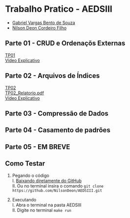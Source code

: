 # Trabalho Pratico - AEDSIII

* [Gabriel Vargas Bento de Souza](https://github.com/gabrielvargas00)
* [Nilson Deon Cordeiro Filho](https://github.com/NilsonDeon/)

## Parte 01 - CRUD e Ordenaçõs Externas

[TP01](https://github.com/NilsonDeon/AEDSIII/archive/refs/tags/v1.0.0.zip) <br>
[Vídeo Explicativo](https://youtu.be/kb8gb98yIVY)

## Parte 02 - Arquivos de Índices

[TP02]() <br>
[TP02_Relatorio.pdf]()<br>
[Vídeo Explicativo](https://youtu.be/1VcU_1pcU5U)

## Parte 03 - Compressão de Dados

## Parte 04 - Casamento de padrões

## Parte 05 - EM BREVE

## Como Testar

1. Pegando o código<br>
  I. [Baixando diretamente do GitHub](https://github.com/NilsonDeon/AEDSIII/archive/refs/heads/main.zip)<br>
  II. Ou no terminal insira o comando `git clone https://github.com/NilsonDeon/AEDSIII.git`
    
2. Executando<br>
  I. Abra o terminal na pasta AEDSIII<br>
  II. Digite no terminal `make run`






